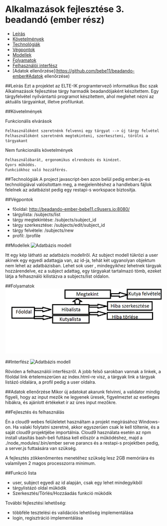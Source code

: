 # Alkalmazások fejlesztése 3. beadandó (ember rész)
- [Leírás](https://github.com/bebe11/beadando-ember#leírás)
- [Követelmények](https://github.com/bebe11/beadando-ember#követelmények)
- [Technológiák](https://github.com/bebe11/beadando-ember#technológiák)
- [Végpontok](https://github.com/bebe11/beadando-ember#végpontok)
- [Modellek](https://github.com/bebe11/beadando-ember#modellek)
- [Folyamatok](https://github.com/bebe11/beadando-ember#folyamatok)
- [Felhasználói interfész](https://github.com/bebe11/beadando-ember#interfész)
- [Adatok ellenőrzése](https://github.com/bebe11/beadando-ember#Adatok ellenőrzése)


##Leírás
Ezt a projektet az ELTE-IK programtervező informatikus Bsc szak Alkalmazások fejlesztése tárgy harmadik
beadandójaként készítettem. Egy tárgyfelvétel nyilvántartó programot készítettem, ahol meglehet nézni az 
aktuális tárgyainkat, illetve profilunkat.


##Követelmények

Funkcionális elvárások

    Felhasználóként szeretnénk felvenni egy tárgyat --> új tárgy felvétel
    Felhasználóként szeretnénk megtekinteni, szerkeszteni, törölni a tárgyakant

Nem funkcionális követelmények

    Felhasználóbarát, ergonomikus elrendezés és kinézet.
    Gyors működés.
    Funkciókhoz való hozzáférés.


##Technológiák
A project javascript-ben azon belül pedig ember.js-es technológiával valósítottam meg, a megjelenítéshez
a handlebars fájlok felelnek az adatbázist pedig egy restapi-s workspace biztosítja.
 

##Végpontok

 * főoldal: http://beadando-ember-bebe11.c9users.io:8080/
 * tárgylista: /subjects/list
 * tárgy megtekintése: /subjects/subject_id
 * tárgy szerkesztése: /subjects/edit/subject_id
 * tárgy felvétele: /subjects/new
 * profil: /profile
 


##Modellek
![Adatbázis modell](https://github.com/bebe11/beadando-ember/blob/master/nomnoml.png)

Itt egy kép látható az adatbázis modellről. Az subject modell tükrözi a user akinek egy egyedi adattagja van,
az id-ja, tehát két ugyanolyan objektum nem lehet az adatbázisban. Lehet sok user , mindegyikhez lehetnek
tárgyak hozzárendelve, ez a subject adattag, egy tárgyakat tartalmazó tömb, ezeket látja a felhasználó kilistázva a
subjects/list oldalon. 

##Folyamatok
![Adatbázis modell](https://github.com/3BL/alkfejlbead3ember/blob/master/documentation/bead3folyamat.png)


##Interfész
![Adatbázis modell](https://github.com/bebe11/beadando-ember/blob/master/Névtelen.png)

Röviden a felhasználói interfészről. A jobb felső sarokban vannak a linkek, a főoldal link értelemszerüen az index.html-re visz,
a tárgyak link a tárgyak listázó oldalára, a profil pedig a user oldalra.


##Adatok ellenőrzése
Mikor új adatokat akarunk felvinni, a validator mindig figyeli, hogy az input mezők ne legyenek üresek, figyelmeztet az esetleges
hibákra, és ajánlott értékeket ír az üres input mezőkre.

##Fejlesztés és felhasználás


Én a cloud9 webes felüleletet használtam a projekt megírásához Windows-on. Ha valaki folytatni szeretné,
akkor egyszerüen csak le kell töltenie, és a saját cloud9 projektjébe importálnia. Cloud9 használata esetén az npm install utasítás bash-beli futtása kell először a működéshez, majd a ./node_modules/.bin/ember serve parancs és a restapi-s projektben pedig, a server.js futtaására van szükség.

A fejlesztés zökkenőmentes menetéhez szükség lesz 2GB memóriára és valamilyen 2 magos processzorra minimum.


##Funkció lista 


- user, subject egyedi az id alapján, csak egy lehet mindegyikből
- tárgylistázó oldal müködik
- Szerkesztés/Törlés/Hozzáadás funkció müködik

További fejlesztési lehetőség:
- többféle tesztelési és validációs lehetőség implementálása
- login, regisztráció implementálása

